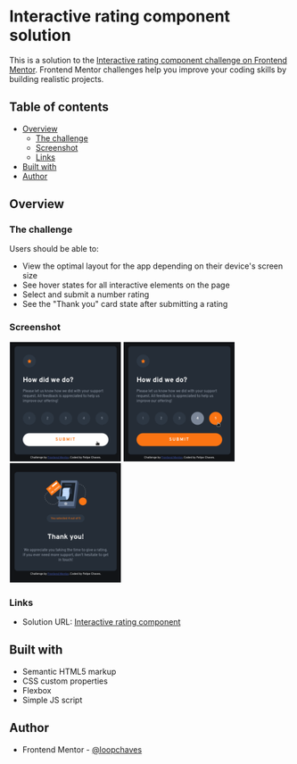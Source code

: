 # Interactive rating component solution

This is a solution to the [Interactive rating component challenge on Frontend Mentor](https://www.frontendmentor.io/challenges/interactive-rating-component-koxpeBUmI). Frontend Mentor challenges help you improve your coding skills by building realistic projects. 

## Table of contents

- [Overview](#overview)
  - [The challenge](#the-challenge)
  - [Screenshot](#screenshot)
  - [Links](#links)
- [Built with](#built-with)
- [Author](#author)

## Overview

### The challenge

Users should be able to:

- View the optimal layout for the app depending on their device's screen size
- See hover states for all interactive elements on the page
- Select and submit a number rating
- See the "Thank you" card state after submitting a rating

### Screenshot

<img src='https://github.com/loopchaves/challenges/blob/main/src/img/screenshots/interactive-rating-component0.png' width='200'>

<img src='https://github.com/loopchaves/challenges/blob/main/src/img/screenshots/interactive-rating-component1.png' width='200'>

<img src='https://github.com/loopchaves/challenges/blob/main/src/img/screenshots/interactive-rating-component2.png' width='200'>

### Links

- Solution URL: [Interactive rating component](https://loopchaves.github.io/challenges/solutions/interactive-rating-component)

## Built with

- Semantic HTML5 markup
- CSS custom properties
- Flexbox
- Simple JS script

## Author

- Frontend Mentor - [@loopchaves](https://www.frontendmentor.io/profile/loopchaves)
